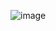![image](https://github.com/YoukGeunHo/leetcode/assets/164742449/000687dc-2cac-4d75-8fcb-1eb4281319b1)


